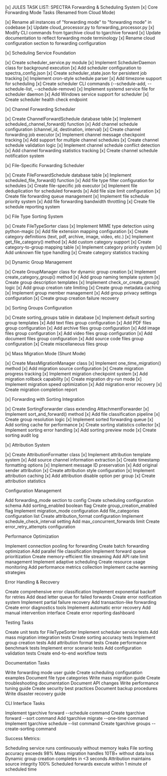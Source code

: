 [x] JULES TASK LIST: SPECTRA Forwarding & Scheduling System
[x] Core Forwarding Mode Tasks (Renamed from Cloud Mode)

[x] Rename all instances of "forwarding mode" to "forwarding mode" in codebase
[x] Update cloud_processor.py to forwarding_processor.py
[x] Modify CLI commands from tgarchive cloud to tgarchive forward
[x] Update documentation to reflect forwarding mode terminology
[x] Rename cloud configuration section to forwarding configuration

[x] Scheduling Service Foundation

[x] Create scheduler_service.py module
[x] Implement SchedulerDaemon class for background execution
[x] Add scheduler configuration to spectra_config.json
[x] Create scheduler_state.json for persistent job tracking
[x] Implement cron-style schedule parser
[x] Add timezone support for scheduling
[x] Create scheduler CLI commands (--schedule-add, --schedule-list, --schedule-remove)
[x] Implement systemd service file for scheduler daemon
[x] Add Windows service support for scheduler
[x] Create scheduler health check endpoint

[x] Channel Forwarding Scheduler

[x] Create ChannelForwardSchedule database table
[x] Implement scheduled_channel_forward() function
[x] Add channel schedule configuration (channel_id, destination, interval)
[x] Create channel forwarding job executor
[x] Implement channel message checkpoint tracking
[x] Add support for multiple channel schedules
[x] Create channel schedule validation logic
[x] Implement channel schedule conflict detection
[x] Add channel forwarding statistics tracking
[x] Create channel schedule notification system

[x] File-Specific Forwarding Scheduler

[x] Create FileForwardSchedule database table
[x] Implement scheduled_file_forward() function
[x] Add file type filter configuration for schedules
[x] Create file-specific job executor
[x] Implement file deduplication for scheduled forwards
[x] Add file size limit configuration
[x] Create file forwarding queue management
[x] Implement file schedule priority system
[x] Add file forwarding bandwidth throttling
[x] Create file schedule reporting system

[x] File Type Sorting System

[x] Create FileTypeSorter class
[x] Implement MIME type detection using python-magic
[x] Add file extension mapping configuration
[x] Create category definitions (text, pdf, archive, image, video, etc.)
[x] Implement get_file_category() method
[x] Add custom category support
[x] Create category-to-group mapping table
[x] Implement category priority system
[x] Add unknown file type handling
[x] Create category statistics tracking

[x] Dynamic Group Management

[x] Create GroupManager class for dynamic group creation
[x] Implement create_category_group() method
[x] Add group naming template system
[x] Create group description templates
[x] Implement check_or_create_group() logic
[x] Add group creation rate limiting
[x] Create group metadata caching
[x] Implement group member management
[x] Add group privacy settings configuration
[x] Create group creation failure recovery

[x] Sorting Groups Configuration

[x] Create sorting_groups table in database
[x] Implement default sorting group templates
[x] Add text files group configuration
[x] Add PDF files group configuration
[x] Add archive files group configuration
[x] Add image files group configuration
[x] Add video files group configuration
[x] Add document files group configuration
[x] Add source code files group configuration
[x] Create miscellaneous files group

[x] Mass Migration Mode (Shunt Mode)

[x] Create MassMigrationManager class
[x] Implement one_time_migration() method
[x] Add migration source configuration
[x] Create migration progress tracking
[x] Implement migration checkpoint system
[x] Add migration rollback capability
[x] Create migration dry-run mode
[x] Implement migration speed optimization
[x] Add migration error recovery
[x] Create migration completion report

[x] Forwarding with Sorting Integration

[x] Create SortingForwarder class extending AttachmentForwarder
[x] Implement sort_and_forward() method
[x] Add file classification pipeline
[x] Create group resolution logic
[x] Implement sorted forwarding queue
[x] Add sorting cache for performance
[x] Create sorting statistics collector
[x] Implement sorting error handling
[x] Add sorting preview mode
[x] Create sorting audit log

[x] Attribution System

[x] Create AttributionFormatter class
[x] Implement attribution template system
[x] Add source channel information extraction
[x] Create timestamp formatting options
[x] Implement message ID preservation
[x] Add original sender attribution
[x] Create attribution style configuration
[x] Implement attribution caching
[x] Add attribution disable option per group
[x] Create attribution statistics

Configuration Management

Add forwarding_mode section to config
Create scheduling configuration schema
Add sorting_enabled boolean flag
Create group_creation_enabled flag
Implement migration_mode configuration
Add file_categories configuration list
Create attribution_format configuration
Implement schedule_check_interval setting
Add max_concurrent_forwards limit
Create error_retry_attempts configuration

Performance Optimization

Implement connection pooling for forwarding
Create batch forwarding optimization
Add parallel file classification
Implement forward queue prioritization
Create memory-efficient file streaming
Add API rate limit management
Implement adaptive scheduling
Create resource usage monitoring
Add performance metrics collection
Implement cache warming strategies

Error Handling & Recovery

Create comprehensive error classification
Implement exponential backoff for retries
Add dead letter queue for failed forwards
Create error notification system
Implement partial failure recovery
Add transaction-like forwarding
Create error diagnostics tools
Implement automatic error recovery
Add manual intervention interface
Create error reporting dashboard

Testing Tasks

Create unit tests for FileTypeSorter
Implement scheduler service tests
Add mass migration integration tests
Create sorting accuracy tests
Implement group creation tests
Add attribution format tests
Create performance benchmark tests
Implement error scenario tests
Add configuration validation tests
Create end-to-end workflow tests

Documentation Tasks

Write forwarding mode user guide
Create scheduling configuration examples
Document file type categories
Write mass migration guide
Create troubleshooting documentation
Document API changes
Write performance tuning guide
Create security best practices
Document backup procedures
Write disaster recovery guide

CLI Interface Tasks

Implement tgarchive forward --schedule command
Create tgarchive forward --sort command
Add tgarchive migrate --one-time command
Implement tgarchive schedule --list command
Create tgarchive groups --create-sorting command

Success Metrics:

Scheduling service runs continuously without memory leaks
File sorting accuracy exceeds 98%
Mass migration handles 10TB+ without data loss
Dynamic group creation completes in <3 seconds
Attribution maintains source integrity 100%
Scheduled forwards execute within 1 minute of scheduled time
